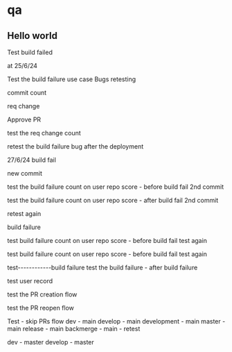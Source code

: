 # qa

Hello world
-----------

Test build failed

at 25/6/24

Test the build failure use case
Bugs retesting

commit count

req change

Approve PR

test the req change count

retest the build failure bug after the deployment

27/6/24
build fail

new commit

test the build failure count on user repo score - before build fail
2nd commit

test the build failure count on user repo score - after build fail
2nd commit

retest again

build failure

test build failure count on user repo score - before build fail 
test again

test build failure count on user repo score - before build fail 
test again

test------------build failure
test the build failure - after build failure

test user record

test the PR creation flow

test the PR reopen flow

Test - skip PRs flow
dev - main
develop - main
development -  main
master - main
release - main
backmerge - main - retest

dev - master
develop - master